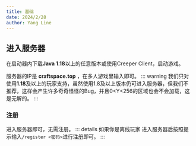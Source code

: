 ```yaml
---
title: 基础
date: 2024/2/28
author: Yang Line
---
```

## 进入服务器
在启动器内下载**Java 1.18**以上的任意版本或使用Creeper Client，启动游戏。

服务器的IP是 **craftspace.top** ，在多人游戏里输入即可。
::: warning
我们只对使用**1.18**及以上的玩家支持，虽然使用1.8及以上版本仍可进入服务器，但我们不推荐，这样会产生许多奇奇怪怪的Bug，并且0<Y<256的区域也会不会加载，这是无解的。
:::

### 注册
进入服务器即可，无需注册。
::: details 如果你是离线玩家
进入服务器后按照提示输入`/register <密码>`进行注册即可。
:::